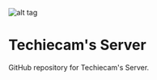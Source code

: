 ![alt tag](https://imgur.com/a/SIlr2.jpg)

# Techiecam's Server

GitHub repository for Techiecam's Server.
